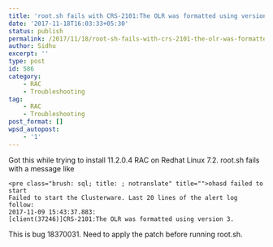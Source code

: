 ```yaml
---
title: 'root.sh fails with CRS-2101:The OLR was formatted using version 3'
date: '2017-11-18T16:03:33+05:30'
status: publish
permalink: /2017/11/18/root-sh-fails-with-crs-2101-the-olr-was-formatted-using-version-3
author: Sidhu
excerpt: ''
type: post
id: 586
category:
    - RAC
    - Troubleshooting
tag:
    - RAC
    - Troubleshooting
post_format: []
wpsd_autopost:
    - '1'
---
```

Got this while trying to install 11.2.0.4 RAC on Redhat Linux 7.2. root.sh fails with a message like

```
<pre class="brush: sql; title: ; notranslate" title="">ohasd failed to start
Failed to start the Clusterware. Last 20 lines of the alert log follow:
2017-11-09 15:43:37.883:
[client(37246)]CRS-2101:The OLR was formatted using version 3.
```

This is bug 18370031. Need to apply the patch before running root.sh.
